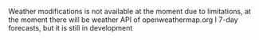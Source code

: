 Weather modifications is not available at the moment due to limitations, at the moment there will be weather API of openweathermap.org I 7-day forecasts, but it is still in development
